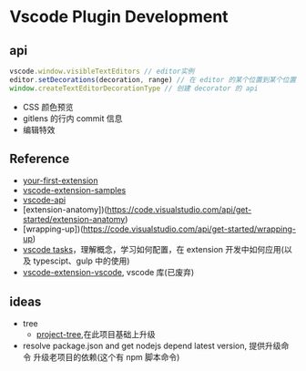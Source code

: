 # Vscode Plugin Development

## api

```js
vscode.window.visibleTextEditors // editor实例
editor.setDecorations(decoration, range) // 在 editor 的某个位置到某个位置，也就是某段范围添加一些 CSS，这些 CSS 叫做装饰
window.createTextEditorDecorationType // 创建 decorator 的 api
```

- CSS 颜色预览
- gitlens 的行内 commit 信息
- 编辑特效

## Reference

- [your-first-extension](https://code.visualstudio.com/api/get-started/your-first-extension)
- [vscode-extension-samples](https://github.com/microsoft/vscode-extension-samples)
- [vscode-api](https://code.visualstudio.com/api/references/vscode-api)
- [extension-anatomy])(https://code.visualstudio.com/api/get-started/extension-anatomy)
- [wrapping-up])(https://code.visualstudio.com/api/get-started/wrapping-up)
- [vscode tasks](https://code.visualstudio.com/docs/editor/tasks)，理解概念，学习如何配置，在 extension 开发中如何应用(以及 typescipt、gulp 中的使用)
- [vscode-extension-vscode](https://github.com/Microsoft/vscode-extension-vscode), vscode 库(已废弃)

## ideas

- tree
  - [project-tree](https://github.com/Maple-Team/project-tree.git),在此项目基础上升级
- resolve package.json and get nodejs depend latest version, 提供升级命令 升级老项目的依赖(这个有 npm 脚本命令)
